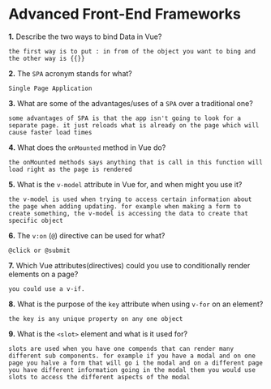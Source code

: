 # Advanced Front-End Frameworks


**1.** Describe the two ways to bind Data in Vue?
<!-- enter you answer in the space below -->
```
the first way is to put : in from of the object you want to bing and the other way is {{}}
```

**2.** The `SPA` acronym stands for what?
<!-- enter you answer in the space below -->
```
Single Page Application

```
**3.** What are some of the advantages/uses of a `SPA` over a traditional one?
<!-- enter you answer in the space below -->
```
some advantages of SPA is that the app isn't going to look for a separate page. it just reloads what is already on the page which will cause faster load times 
```
**4.** What does the `onMounted` method in Vue do?
<!-- enter you answer in the space below -->
```
the onMounted methods says anything that is call in this function will load right as the page is rendered
```
**5.** What is the `v-model` attribute in Vue for, and when might you use it?
<!-- enter you answer in the space below -->
```
the v-model is used when trying to access certain information about the page when adding updating. for example when making a form to create something, the v-model is accessing the data to create that specific object 
```
**6.** The `v:on` (`@`) directive can be used for what?
<!-- enter you answer in the space below -->
```
@click or @submit 
```
**7.** Which Vue attributes(directives) could you use to conditionally render elements on a page?
<!-- enter you answer in the space below -->
```
you could use a v-if. 

```
**8.** What is the purpose of the `key` attribute when using `v-for` on an element?
<!-- enter you answer in the space below -->
```
the key is any unique property on any one object
```
**9.** What is the `<slot>` element and what is it used for?
<!-- enter you answer in the space below -->
```
slots are used when you have one compends that can render many different sub components. for example if you have a modal and on one page you halve a form that will go i the modal and on a different page you have different information going in the modal them you would use slots to access the different aspects of the modal  
```